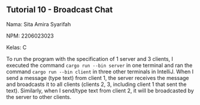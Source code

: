 ## Tutorial 10 - Broadcast Chat

Nama: Sita Amira Syarifah

NPM: 2206023023

Kelas: C


To run the program with the specification of 1 server and 3 clients, I executed the command `cargo run --bin server` in one terminal and ran the command `cargo run --bin client` in three other terminals in IntelliJ. When I send a message (type text) from client 1, the server receives the message and broadcasts it to all clients (clients 2, 3, including client 1 that sent the text). Similarly, when I send/type text from client 2, it will be broadcasted by the server to other clients.
